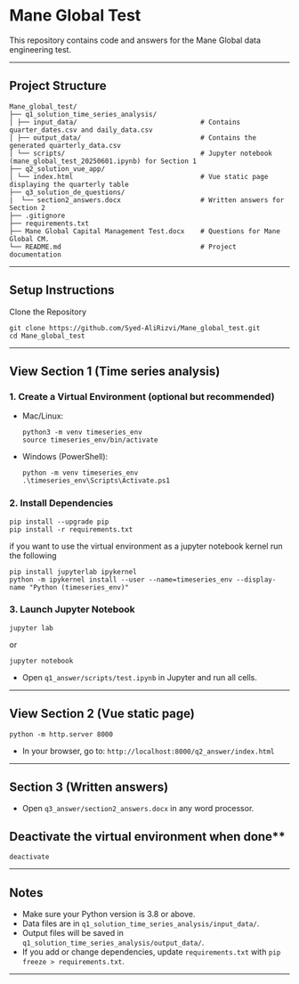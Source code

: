 # Mane Global Test

This repository contains code and answers for the Mane Global data engineering test.

---

## Project Structure
```
Mane_global_test/
├── q1_solution_time_series_analysis/
│ ├── input_data/                               # Contains quarter_dates.csv and daily_data.csv
│ ├── output_data/                              # Contains the generated quarterly_data.csv
│ └── scripts/                                  # Jupyter notebook (mane_global_test_20250601.ipynb) for Section 1
├── q2_solution_vue_app/
│ └── index.html                                # Vue static page displaying the quarterly table
├── q3_solution_de_questions/
|  └── section2_answers.docx                    # Written answers for Section 2
├── .gitignore
├── requirements.txt
├── Mane Global Capital Management Test.docx    # Questions for Mane Global CM. 
└── README.md                                   # Project documentation
```

---

## Setup Instructions

Clone the Repository
```
git clone https://github.com/Syed-AliRizvi/Mane_global_test.git
cd Mane_global_test
```
---

## View Section 1 (Time series analysis)

### 1. Create a Virtual Environment (optional but recommended)

- Mac/Linux:
    ```
    python3 -m venv timeseries_env
    source timeseries_env/bin/activate
    ```
- Windows (PowerShell):
    ```
    python -m venv timeseries_env
    .\timeseries_env\Scripts\Activate.ps1
    ```

### 2. Install Dependencies
```
pip install --upgrade pip
pip install -r requirements.txt
```
if you want to use the virtual environment as a jupyter notebook kernel run the following
```
pip install jupyterlab ipykernel
python -m ipykernel install --user --name=timeseries_env --display-name "Python (timeseries_env)"
```

### 3. Launch Jupyter Notebook

```
jupyter lab 
```
or 
```
jupyter notebook
```
- Open `q1_answer/scripts/test.ipynb` in Jupyter and run all cells.

---

## View Section 2 (Vue static page)
```
python -m http.server 8000
```
- In your browser, go to:  `http://localhost:8000/q2_answer/index.html`

---

## Section 3 (Written answers)
- Open `q3_answer/section2_answers.docx` in any word processor.

## Deactivate the virtual environment when done**
```
deactivate
```

---

## Notes

- Make sure your Python version is 3.8 or above.
- Data files are in `q1_solution_time_series_analysis/input_data/`.
- Output files will be saved in `q1_solution_time_series_analysis/output_data/`.
- If you add or change dependencies, update `requirements.txt` with `pip freeze > requirements.txt`.


---
